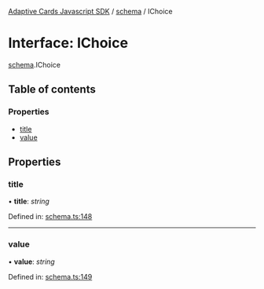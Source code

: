 [Adaptive Cards Javascript SDK](../README.md) / [schema](../modules/schema.md) / IChoice

# Interface: IChoice

[schema](../modules/schema.md).IChoice

## Table of contents

### Properties

- [title](schema.ichoice.md#title)
- [value](schema.ichoice.md#value)

## Properties

### title

• **title**: *string*

Defined in: [schema.ts:148](https://github.com/microsoft/AdaptiveCards/blob/0938a1f10/source/nodejs/adaptivecards/src/schema.ts#L148)

___

### value

• **value**: *string*

Defined in: [schema.ts:149](https://github.com/microsoft/AdaptiveCards/blob/0938a1f10/source/nodejs/adaptivecards/src/schema.ts#L149)
